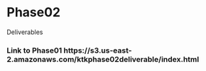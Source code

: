 # Phase02
Deliverables
<h3>Link to Phase01 https://s3.us-east-2.amazonaws.com/ktkphase02deliverable/index.html</h3>
